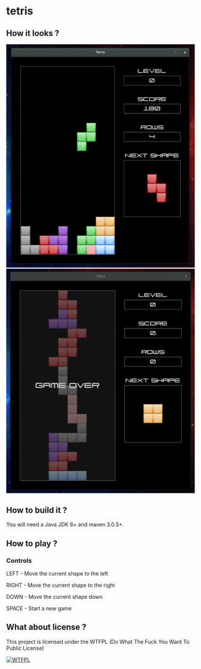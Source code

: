 # tetris

## How it looks ?

![alt tag](img/screenshot.png)
![alt tag](img/screenshot_gameover.png)

## How to build it ?

You will need a Java JDK 8+ and maven 3.0.5+.

## How to play ?

### Controls

LEFT - Move the current shape to the left

RIGHT - Move the current shape to the right

DOWN - Move the current shape down

SPACE - Start a new game

## What about license ?

This project is licensed under the WTFPL (Do What The Fuck You Want To Public License)

[![WTFPL](http://www.wtfpl.net/wp-content/uploads/2012/12/logo-220x1601.png)](http://www.wtfpl.net/)
